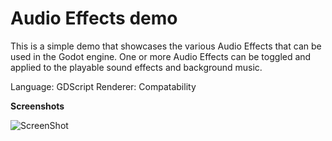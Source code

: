 Audio Effects demo
==================

This is a simple demo that showcases the various Audio Effects that can be used in the Godot engine. One or more Audio Effects can be toggled and applied to the playable sound effects and background music.

Language: GDScript
Renderer: Compatability


**Screenshots**

![ScreenShot](https://github.com/dkleitsas/godot-demo-projects/blob/master/audio/audio_effects_demo/screenshots/screenshot1.png)
